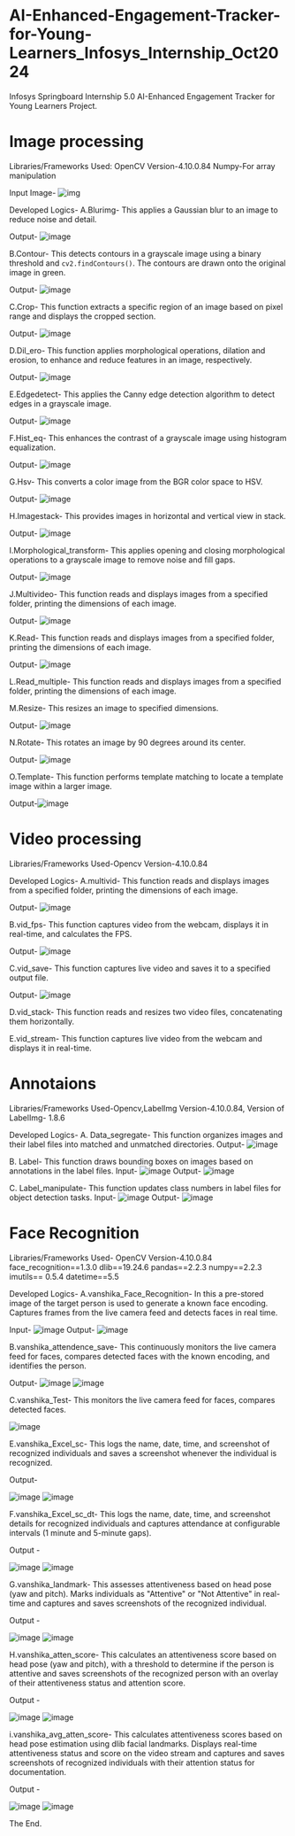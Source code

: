 # AI-Enhanced-Engagement-Tracker-for-Young-Learners_Infosys_Internship_Oct2024
Infosys Springboard Internship 5.0 AI-Enhanced Engagement Tracker for Young Learners Project.

# Image processing
Libraries/Frameworks Used:
OpenCV Version-4.10.0.84
Numpy-For array manipulation

Input Image-
![img](https://github.com/user-attachments/assets/30cd01cf-4132-46ea-bb0f-c465d133e0ad)

Developed Logics-
A.Blurimg-
 This applies a Gaussian blur to an image to reduce noise and detail.
 
Output-
![image](https://github.com/user-attachments/assets/8b473979-a4cc-4819-8f65-853dd458cb2b)


B.Contour-
 This detects contours in a grayscale image using a binary threshold and `cv2.findContours()`. 
 The contours are drawn onto the original image in green.
 
 Output-
 ![image](https://github.com/user-attachments/assets/1565b2e4-c451-49e3-bcb1-ca31ff160ad6)


 C.Crop-
 This function extracts a specific region of an image based on pixel range and displays the 
 cropped section.
 
 Output-
 ![image](https://github.com/user-attachments/assets/2d34ce4e-62b0-4c27-84de-f9248475b59e)


 D.Dil_ero-
 This function applies morphological operations, dilation and erosion, to enhance and reduce 
 features in an image, respectively.
 
 Output-
 ![image](https://github.com/user-attachments/assets/44c7e4ad-0b01-42e0-8ff6-534c6bd7e37d)

 E.Edgedetect-
 This applies the Canny edge detection algorithm to detect edges in a grayscale image.
 
 Output-
 ![image](https://github.com/user-attachments/assets/93818a96-fcce-4f4c-8ca0-9f8cdf1f59f1)


 F.Hist_eq-
 This enhances the contrast of a grayscale image using histogram equalization.
 
 Output-
 ![image](https://github.com/user-attachments/assets/5f82b0bf-3eb2-4c56-a581-a52561b18fdd)

 G.Hsv-
 This converts a color image from the BGR color space to HSV.
 
 Output-
 ![image](https://github.com/user-attachments/assets/d7982238-e6ec-413a-8e58-47e567ce4501)

 H.Imagestack-
 This provides images in horizontal and vertical view in stack.
 
 Output-
 ![image](https://github.com/user-attachments/assets/836fe531-94df-44dd-878c-a4fbb3a05371)

 
I.Morphological_transform-
This applies opening and closing morphological operations to a grayscale image to remove noise and fill gaps.

Output-
![image](https://github.com/user-attachments/assets/b7cd84b1-fb83-40a9-a5b4-c283e1a9aeed)

 J.Multivideo-
  This function reads and displays images from a specified folder, printing the dimensions of 
  each image.

  Output-
  ![image](https://github.com/user-attachments/assets/ade1e562-6c58-4d07-a64a-ceb58bc787bf)

  K.Read-
  This function reads and displays images from a specified folder, printing the dimensions of 
  each image.

  Output-
  ![image](https://github.com/user-attachments/assets/6d388c5a-2a25-4e94-ae08-97fd04bd2a32)


 L.Read_multiple-
  This function reads and displays images from a specified folder, printing the dimensions of 
  each image.
  
 M.Resize-
 This resizes an image to specified dimensions.

 Output-
 ![image](https://github.com/user-attachments/assets/f82820fe-5e9a-4c94-ae95-c6a0a4cda3e0)
 
 N.Rotate-
 This rotates an image by 90 degrees around its center.

 Output-
 ![image](https://github.com/user-attachments/assets/7706a87d-e087-4a2b-940f-bd8a8e73e258)

 
 O.Template-
 This function performs template matching to locate a template image within a larger image.

 Output-![image](https://github.com/user-attachments/assets/f9934182-a257-434f-829a-d0d0ab45d78c)



# Video processing
Libraries/Frameworks Used-Opencv
Version-4.10.0.84

Developed Logics-
A.multivid-
This function reads and displays images from a specified folder, printing the dimensions of each image.

Output-
![image](https://github.com/user-attachments/assets/2d6ee27e-a09c-46d2-866d-bfe6aa35171c)


B.vid_fps-
This function captures video from the webcam, displays it in real-time, and calculates the FPS.

Output-
![image](https://github.com/user-attachments/assets/fcfe8c94-5751-4f07-a35b-34ece56a1b79)


C.vid_save-
This function captures live video and saves it to a specified output file.

Output-
![image](https://github.com/user-attachments/assets/09fc1186-a65c-4e38-aa40-5848d150ba60)


D.vid_stack-
This function reads and resizes two video files, concatenating them horizontally.

E.vid_stream-
This function captures live video from the webcam and displays it in real-time.

# Annotaions
Libraries/Frameworks Used-Opencv,LabelImg
Version-4.10.0.84, Version of LabelImg- 1.8.6


Developed Logics-
A. Data_segregate-
This function organizes images and their label files into matched and unmatched directories.
Output-
![image](https://github.com/user-attachments/assets/19fea229-e620-4d0b-8d23-8109ecd83586)


B. Label-
This function draws bounding boxes on images based on annotations in the label files.
Input-
![image](https://github.com/user-attachments/assets/ac9c5e15-7448-48e8-880a-197d18193672)
Output-
![image](https://github.com/user-attachments/assets/fd9e69d7-bb44-4cc0-8b51-ea5476ea8af4)


C. Label_manipulate-
This function updates class numbers in label files for object detection tasks.
Input-
![image](https://github.com/user-attachments/assets/84ee6bb5-f481-4d8f-a232-a83c31477811)
Output-
![image](https://github.com/user-attachments/assets/836781e9-425a-4bc5-bac6-e37bfd3e812c)


# Face Recognition
Libraries/Frameworks Used-
OpenCV Version-4.10.0.84
face_recognition==1.3.0
dlib==19.24.6
pandas==2.2.3
numpy==2.2.3
imutils== 0.5.4
datetime==5.5

Developed Logics-
A.vanshika_Face_Recognition-
In this a pre-stored image of the target person is used to generate a known face encoding.
Captures frames from the live camera feed and detects faces in real time.

Input-
![image](https://github.com/user-attachments/assets/99ea3eac-316e-47bd-b601-6a695ff7a512)
Output-
![image](https://github.com/user-attachments/assets/6cadd48e-f982-4811-8190-e2b67c8ddf36)

B.vanshika_attendence_save-
This continuously monitors the live camera feed for faces, compares detected faces with the known encoding, and identifies the person.

Output-
![image](https://github.com/user-attachments/assets/6cadd48e-f982-4811-8190-e2b67c8ddf36)
![image](https://github.com/user-attachments/assets/002b9d87-aebb-435b-a18d-c62800db3d4e)



C.vanshika_Test-
This monitors the live camera feed for faces, compares detected faces.

![image](https://github.com/user-attachments/assets/101663c5-189b-4275-b21d-34549b49a8b1)


E.vanshika_Excel_sc-
This logs the name, date, time, and screenshot of recognized individuals and
saves a screenshot whenever the individual is recognized.

Output-

![image](https://github.com/user-attachments/assets/9f6b023f-641c-4282-80b5-0ddcf243c8e3)
![image](https://github.com/user-attachments/assets/ce2ee54d-2bf8-48cb-94d4-27d64a3aef70)

F.vanshika_Excel_sc_dt-
This logs the name, date, time, and screenshot details for recognized individuals and captures attendance at configurable intervals (1 minute and 5-minute gaps).

Output -

![image](https://github.com/user-attachments/assets/3252f514-245f-4a2a-9535-c2eecbd688cd)
![image](https://github.com/user-attachments/assets/ec55e608-5b36-4d9b-ba33-f93651aea447)

G.vanshika_landmark-
This assesses attentiveness based on head pose (yaw and pitch).
Marks individuals as "Attentive" or "Not Attentive" in real-time and
captures and saves screenshots of the recognized individual.

Output -

![image](https://github.com/user-attachments/assets/c4bbceab-2913-4e21-848f-f3966d124479)
![image](https://github.com/user-attachments/assets/9e6d9ad1-3037-4fd1-9420-3e45ab3e5120)


H.vanshika_atten_score-
This calculates an attentiveness score based on head pose (yaw and pitch), with a threshold to determine if the person is attentive and saves screenshots of the recognized person with an overlay of their attentiveness status and attention score.

Output -

![image](https://github.com/user-attachments/assets/e41197c8-3976-4635-a22c-5f911d1b9d09)
![image](https://github.com/user-attachments/assets/002b01c5-7f03-40a2-ac17-eab43e6f400b)

i.vanshika_avg_atten_score-
This calculates attentiveness scores based on head pose estimation using dlib facial landmarks.
Displays real-time attentiveness status and score on the video stream 
and captures and saves screenshots of recognized individuals with their attention status for documentation.

Output -

![image](https://github.com/user-attachments/assets/9d25555b-9d23-450c-a1d8-a0375aa13f38)
![image](https://github.com/user-attachments/assets/48de0339-9ea7-42f6-8d2f-d823bea8b44b)

The End.











